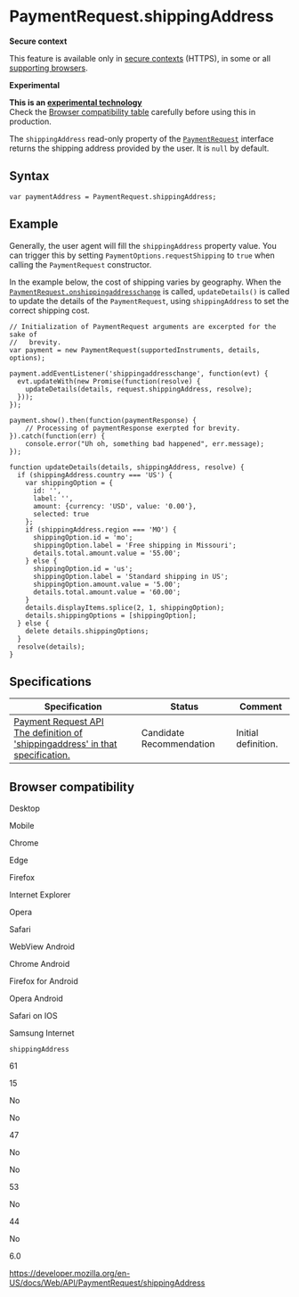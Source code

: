 # PaymentRequest.shippingAddress

**Secure context**

This feature is available only in [secure contexts](https://developer.mozilla.org/en-US/docs/Web/Security/Secure_Contexts) (HTTPS), in some or all [supporting browsers](#browser_compatibility).

**Experimental**

**This is an [experimental technology](https://developer.mozilla.org/en-US/docs/MDN/Guidelines/Conventions_definitions#experimental)**  
Check the [Browser compatibility table](#browser_compatibility) carefully before using this in production.

The `shippingAddress` read-only property of the [`PaymentRequest`](../paymentrequest) interface returns the shipping address provided by the user. It is `null` by default.

## Syntax

    var paymentAddress = PaymentRequest.shippingAddress;

## Example

Generally, the user agent will fill the `shippingAddress` property value. You can trigger this by setting `PaymentOptions.requestShipping` to `true` when calling the `PaymentRequest` constructor.

In the example below, the cost of shipping varies by geography. When the [`PaymentRequest.onshippingaddresschange`](onshippingaddresschange) is called, `updateDetails()` is called to update the details of the `PaymentRequest`, using `shippingAddress` to set the correct shipping cost.

    // Initialization of PaymentRequest arguments are excerpted for the sake of
    //   brevity.
    var payment = new PaymentRequest(supportedInstruments, details, options);

    payment.addEventListener('shippingaddresschange', function(evt) {
      evt.updateWith(new Promise(function(resolve) {
        updateDetails(details, request.shippingAddress, resolve);
      }));
    });

    payment.show().then(function(paymentResponse) {
        // Processing of paymentResponse exerpted for brevity.
    }).catch(function(err) {
        console.error("Uh oh, something bad happened", err.message);
    });

    function updateDetails(details, shippingAddress, resolve) {
      if (shippingAddress.country === 'US') {
        var shippingOption = {
          id: '',
          label: '',
          amount: {currency: 'USD', value: '0.00'},
          selected: true
        };
        if (shippingAddress.region === 'MO') {
          shippingOption.id = 'mo';
          shippingOption.label = 'Free shipping in Missouri';
          details.total.amount.value = '55.00';
        } else {
          shippingOption.id = 'us';
          shippingOption.label = 'Standard shipping in US';
          shippingOption.amount.value = '5.00';
          details.total.amount.value = '60.00';
        }
        details.displayItems.splice(2, 1, shippingOption);
        details.shippingOptions = [shippingOption];
      } else {
        delete details.shippingOptions;
      }
      resolve(details);
    }

## Specifications

<table><thead><tr class="header"><th>Specification</th><th>Status</th><th>Comment</th></tr></thead><tbody><tr class="odd"><td><a href="https://w3c.github.io/payment-request/#shippingaddress-attribute">Payment Request API<br />
<span class="small">The definition of 'shippingaddress' in that specification.</span></a></td><td><span class="spec-cr">Candidate Recommendation</span></td><td>Initial definition.</td></tr></tbody></table>

## Browser compatibility

Desktop

Mobile

Chrome

Edge

Firefox

Internet Explorer

Opera

Safari

WebView Android

Chrome Android

Firefox for Android

Opera Android

Safari on IOS

Samsung Internet

`shippingAddress`

61

15

No

No

47

No

No

53

No

44

No

6.0

<a href="https://developer.mozilla.org/en-US/docs/Web/API/PaymentRequest/shippingAddress" class="_attribution-link">https://developer.mozilla.org/en-US/docs/Web/API/PaymentRequest/shippingAddress</a>
